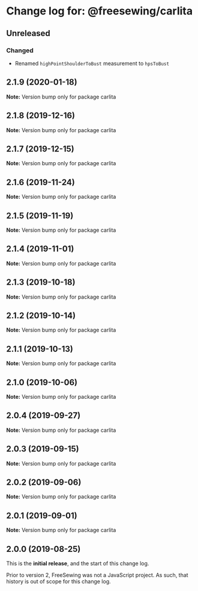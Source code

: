 # Change log for: @freesewing/carlita


## Unreleased

### Changed

 - Renamed `highPointShoulderToBust` measurement to `hpsToBust`
## 2.1.9 (2020-01-18)

**Note:** Version bump only for package carlita


## 2.1.8 (2019-12-16)

**Note:** Version bump only for package carlita


## 2.1.7 (2019-12-15)

**Note:** Version bump only for package carlita


## 2.1.6 (2019-11-24)

**Note:** Version bump only for package carlita


## 2.1.5 (2019-11-19)

**Note:** Version bump only for package carlita


## 2.1.4 (2019-11-01)

**Note:** Version bump only for package carlita


## 2.1.3 (2019-10-18)

**Note:** Version bump only for package carlita


## 2.1.2 (2019-10-14)

**Note:** Version bump only for package carlita


## 2.1.1 (2019-10-13)

**Note:** Version bump only for package carlita


## 2.1.0 (2019-10-06)

**Note:** Version bump only for package carlita


## 2.0.4 (2019-09-27)

**Note:** Version bump only for package carlita


## 2.0.3 (2019-09-15)

**Note:** Version bump only for package carlita


## 2.0.2 (2019-09-06)

**Note:** Version bump only for package carlita


## 2.0.1 (2019-09-01)

**Note:** Version bump only for package carlita




## 2.0.0 (2019-08-25)

This is the **initial release**, and the start of this change log.

Prior to version 2, FreeSewing was not a JavaScript project.
As such, that history is out of scope for this change log.
